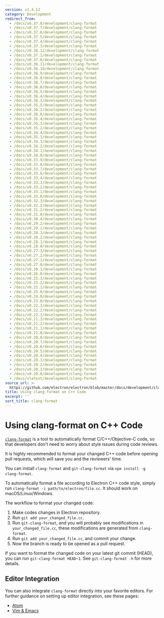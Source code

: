 ```yaml
---
version: v1.4.12
category: Development
redirect_from:
  - /docs/v0.37.8/development/clang-format
  - /docs/v0.37.7/development/clang-format
  - /docs/v0.37.6/development/clang-format
  - /docs/v0.37.5/development/clang-format
  - /docs/v0.37.4/development/clang-format
  - /docs/v0.37.3/development/clang-format
  - /docs/v0.36.12/development/clang-format
  - /docs/v0.37.1/development/clang-format
  - /docs/v0.37.0/development/clang-format
  - /docs/v0.36.11/development/clang-format
  - /docs/v0.36.10/development/clang-format
  - /docs/v0.36.9/development/clang-format
  - /docs/v0.36.8/development/clang-format
  - /docs/v0.36.7/development/clang-format
  - /docs/v0.36.6/development/clang-format
  - /docs/v0.36.5/development/clang-format
  - /docs/v0.36.4/development/clang-format
  - /docs/v0.36.3/development/clang-format
  - /docs/v0.35.5/development/clang-format
  - /docs/v0.36.2/development/clang-format
  - /docs/v0.36.0/development/clang-format
  - /docs/v0.35.4/development/clang-format
  - /docs/v0.35.3/development/clang-format
  - /docs/v0.35.2/development/clang-format
  - /docs/v0.34.4/development/clang-format
  - /docs/v0.35.1/development/clang-format
  - /docs/v0.34.3/development/clang-format
  - /docs/v0.34.2/development/clang-format
  - /docs/v0.34.1/development/clang-format
  - /docs/v0.34.0/development/clang-format
  - /docs/v0.33.9/development/clang-format
  - /docs/v0.33.8/development/clang-format
  - /docs/v0.33.7/development/clang-format
  - /docs/v0.33.6/development/clang-format
  - /docs/v0.33.4/development/clang-format
  - /docs/v0.33.3/development/clang-format
  - /docs/v0.33.2/development/clang-format
  - /docs/v0.33.1/development/clang-format
  - /docs/v0.33.0/development/clang-format
  - /docs/v0.32.3/development/clang-format
  - /docs/v0.32.2/development/clang-format
  - /docs/v0.31.2/development/clang-format
  - /docs/v0.31.0/development/clang-format
  - /docs/v0.30.4/development/clang-format
  - /docs/v0.29.2/development/clang-format
  - /docs/v0.29.1/development/clang-format
  - /docs/v0.28.3/development/clang-format
  - /docs/v0.28.2/development/clang-format
  - /docs/v0.28.1/development/clang-format
  - /docs/v0.28.0/development/clang-format
  - /docs/v0.27.3/development/clang-format
  - /docs/v0.27.2/development/clang-format
  - /docs/v0.27.1/development/clang-format
  - /docs/v0.27.0/development/clang-format
  - /docs/v0.26.1/development/clang-format
  - /docs/v0.26.0/development/clang-format
  - /docs/v0.25.3/development/clang-format
  - /docs/v0.25.2/development/clang-format
  - /docs/v0.25.1/development/clang-format
  - /docs/v0.25.0/development/clang-format
  - /docs/v0.24.0/development/clang-format
  - /docs/v0.23.0/development/clang-format
  - /docs/v0.22.3/development/clang-format
  - /docs/v0.22.2/development/clang-format
  - /docs/v0.22.1/development/clang-format
  - /docs/v0.21.3/development/clang-format
  - /docs/v0.21.2/development/clang-format
  - /docs/v0.21.1/development/clang-format
  - /docs/v0.21.0/development/clang-format
  - /docs/v0.20.8/development/clang-format
  - /docs/v0.20.7/development/clang-format
  - /docs/v0.20.6/development/clang-format
  - /docs/v0.20.5/development/clang-format
  - /docs/v0.20.4/development/clang-format
  - /docs/v0.20.3/development/clang-format
  - /docs/v0.20.2/development/clang-format
  - /docs/v0.20.1/development/clang-format
  - /docs/v0.20.0/development/clang-format
  - /docs/vlatest/development/clang-format
source_url: >-
  https://github.com/electron/electron/blob/master/docs/development/clang-format.md
title: Using clang-format on C++ Code
excerpt: ''
sort_title: clang-format
---
```

# Using clang-format on C++ Code

[`clang-format`](http://clang.llvm.org/docs/ClangFormat.html) is a tool to automatically format C/C++/Objective-C code, so that developers don't need to worry about style issues during code reviews.

It is highly recommended to format your changed C++ code before opening pull requests, which will save you and the reviewers' time.

You can install `clang-format` and `git-clang-format` via `npm install -g clang-format`.

To automatically format a file according to Electron C++ code style, simply run `clang-format -i path/to/electron/file.cc`. It should work on macOS/Linux/Windows.

The workflow to format your changed code:

1.  Make codes changes in Electron repository.
2.  Run `git add your_changed_file.cc`.
3.  Run `git-clang-format`, and you will probably see modifications in `your_changed_file.cc`, these modifications are generated from `clang-format`.
4.  Run `git add your_changed_file.cc`, and commit your change.
5.  Now the branch is ready to be opened as a pull request.

If you want to format the changed code on your latest git commit (HEAD), you can run `git-clang-format HEAD~1`. See `git-clang-format -h` for more details.

## Editor Integration

You can also integrate `clang-format` directly into your favorite editors. For further guidance on setting up editor integration, see these pages:

*   [Atom](https://atom.io/packages/clang-format)
*   [Vim & Emacs](http://clang.llvm.org/docs/ClangFormat.html#vim-integration)
